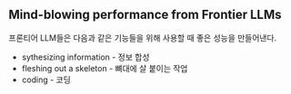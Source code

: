 
## Mind-blowing performance from Frontier LLMs

프론티어 LLM들은 다음과 같은 기능들을 위해 사용할 때 좋은 성능을 만들어낸다.

- sythesizing information - 정보 합성
- fleshing out a skeleton - 뼈대에 살 붙이는 작업
- coding - 코딩
